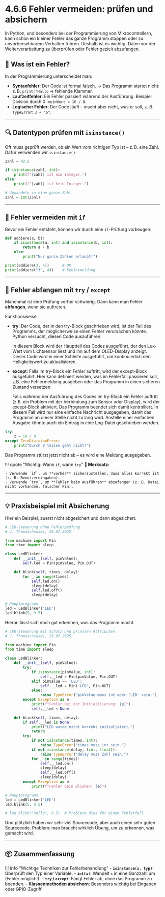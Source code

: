 # 4.6.6 Fehler vermeiden: prüfen und absichern

In Python, und besonders bei der Programmierung von Mikrocontrollern, kann schon ein kleiner Fehler das ganze Programm stoppen oder zu unvorhersehbarem Verhalten führen. Deshalb ist es wichtig, Daten vor der Weiterverarbeitung zu überprüfen oder Fehler gezielt abzufangen.


## 🧱 Was ist ein Fehler?

In der Programmierung unterscheidet man:

- **Syntaxfehler**: Der Code ist formal falsch. → Das Programm startet nicht: z. B. `print("Hallo` → fehlende Klammer.
- **Laufzeitfehler**: Ein Fehler passiert während der Ausführung. Beispiel Division durch 0: `meinWert = 10 / 0`.
- **Logischer Fehler**: Der Code läuft – macht aber nicht, was er soll, z. B. `TypeError`: `3 + "5"`.

---

## 🔍 Datentypen prüfen mit `isinstance()`

Oft muss geprüft werden, ob ein Wert vom richtigen Typ ist – z. B. eine Zahl. Dafür verwenden wir `isinstance()`.

```python linenums="1"
zahl = 42.5

if isinstance(zahl, int):
    print(f"{zahl} ist ein Integer.")
else:
    print(f"{zahl} ist kein Integer.")

# Umwandeln in eine ganze Zahl
zahl = int(zahl)
```


---

## 🧰 Fehler vermeiden mit `if`

Bevor ein Fehler entsteht, können wir durch eine `if`-Prüfung vorbeugen:

```python linenums="1"
def addiere(a, b):
    if isinstance(a, int) and isinstance(b, int):
        return a + b
    else:
        print("Nur ganze Zahlen erlaubt!")

print(addiere(3, 4))      # OK
print(addiere("3", 4))    # Fehlermeldung
```

---

## 🛑 Fehler abfangen mit `try` / `except`

Manchmal ist eine Prüfung vorher schwierig. Dann kann man Fehler **abfangen**, wenn sie auftreten.

Funktionsweise

- **try**: Der Code, der in den try-Block geschrieben wird, ist der Teil des Programms, der möglicherweise einen Fehler verursachen könnte. Python versucht, diesen Code auszuführen.

    In diesem Block wird der Hauptteil des Codes ausgeführt, der den Lux-Wert vom Lichtsensor liest und ihn auf dem OLED-Display anzeigt. Dieser Code wird in einer Schleife ausgeführt, um kontinuierlich den Helligkeitswert zu aktualisieren.

- **except**: Falls im try-Block ein Fehler auftritt, wird der except-Block ausgeführt. Hier kann definiert werden, was im Fehlerfall passieren soll, z.B. eine Fehlermeldung ausgeben oder das Programm in einen sicheren Zustand versetzen.

    Falls während der Ausführung des Codes im try-Block ein Fehler auftritt (z.B. ein Problem mit der Verbindung zum Sensor oder Display), wird der except-Block aktiviert. Das Programm beendet sich damit kontrolliert. In diesem Fall wird nur eine einfache Nachricht ausgegeben, damit das Programm an dieser Stelle nicht zu lang wird. Anstelle einer einfachen Ausgabe könnte auch ein Eintrag in eine Log-Datei geschrieben werden.


```python linenums="1"
try:
    z = 10 / 0
except ZeroDivisionError:
    print("Durch 0 teilen geht nicht!")
```


Das Programm stürzt jetzt nicht ab – es wird eine Meldung ausgegeben.

!!! quote "Wichtig: Wann `if`, wann `try`"
    **🧠 Merksatz:**

    - Verwende `if`, um **vorher** sicherzustellen, dass alles korrekt ist (z. B. Benutzereingaben).
    - Verwende `try`, um **Fehler beim Ausführen** abzufangen (z. B. Datei nicht vorhanden, falscher Pin).

---

## 💡 Praxisbeispiel mit Absicherung

Hier ein Beispiel, zuerst nicht abgesichert und dann abgesichert.

```python linenums="1"
# LED-Steuerung ohne Fehlerprüfung
# J. Thomaschewski, 29.07.2025

from machine import Pin
from time import sleep

class LedBlinker:
    def __init__(self, pinValue):
        self.led = Pin(pinValue, Pin.OUT)

    def blink(self, times, delay):
        for _ in range(times):
            self.led.on()
            sleep(delay)
            self.led.off()
            sleep(delay)

# Hauptprogramm
led = LedBlinker('LED')
led.blink(5, 0.5)
```
Hieran lässt sich noch gut erkennen, was das Programm macht.


```python linenums="1"
# LED-Steuerung mit Schutz und privaten Attributen
# J. Thomaschewski, 29.07.2025

from machine import Pin
from time import sleep

class LedBlinker:
    def __init__(self, pinValue):
        try:
            if isinstance(pinValue, int):
                self.__led = Pin(pinValue, Pin.OUT)
            elif pinValue == 'LED':
                self.__led = Pin('LED', Pin.OUT)
            else:
                raise TypeError("pinValue muss int oder 'LED' sein.")
        except Exception as e:
            print(f"Fehler bei der Initialisierung: {e}")
            self.__led = None

    def blink(self, times, delay):
        if self.__led is None:
            print("LED wurde nicht korrekt initialisiert.")
            return
        try:
            if not isinstance(times, int):
                raise TypeError("times muss int sein.")
            if not isinstance(delay, (int, float)):
                raise TypeError("delay muss Zahl sein.")
            for _ in range(times):
                self.__led.on()
                sleep(delay)
                self.__led.off()
                sleep(delay)
        except Exception as e:
            print(f"Fehler beim Blinken: {e}")

# Hauptprogramm
led = LedBlinker('LED')
led.blink(5, 0.5)

# led.blink("Hallo", 0.5)  # Probiere dies für einen Fehlerfall
```

Und plötzlich haben wir sehr viel Sourcecode, aber auch einen sehr guten Sourcecode. Problem: man braucht wirklich Übung, um zu erkennen, was gemacht wird.



---


## 📦 Zusammenfassung

!!! info "Wichtige Techniken zur Fehlerbehandlung"
    - **`isinstance(x, typ)`**: Überprüft den Typ einer Variable.
    - **`int(x)`**: Wandelt `x` in eine Ganzzahl um (Fehler möglich!).
    - **`try` / `except`**: Fängt Fehler ab, ohne das Programm zu beenden.
    - **Klassenmethoden absichern**: Besonders wichtig bei Eingaben oder GPIO-Zugriff.

